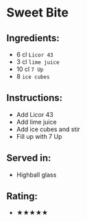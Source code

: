 # Sweet Bite

## Ingredients:
- 6 cl `Licor 43` <!-- - 4 cl `Licor 43` -->
- 3 cl `lime juice` <!-- - 2 cl `lime juice` -->
- 10 cl `7 Up` <!-- - 12 cl `7 Up` -->
- 8 `ice cubes`

## Instructions:
- Add Licor 43
- Add lime juice
- Add ice cubes and stir
- Fill up with 7 Up

## Served in:
- Highball glass

## Rating:
- ★★★★★